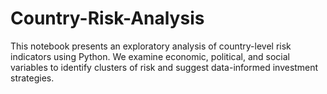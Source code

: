 # Country-Risk-Analysis
This notebook presents an exploratory analysis of country-level risk indicators using Python.   We examine economic, political, and social variables to identify clusters of risk and suggest data-informed investment strategies. 
